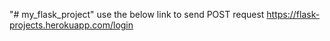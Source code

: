 "# my_flask_project" 
use the below link to send POST request
https://flask-projects.herokuapp.com/login
